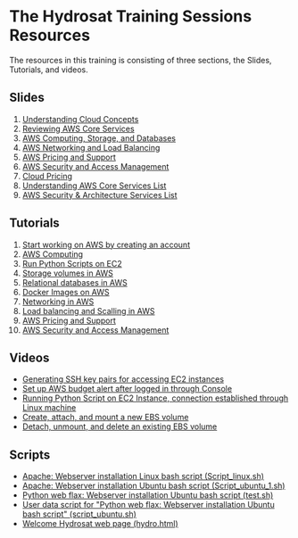 # The Hydrosat Training Sessions Resources

The resources in this training is consisting of three sections, the Slides, Tutorials, and videos.

## Slides

1. [Understanding Cloud Concepts](https://raw.githubusercontent.com/AbdallahCoptan/HandsOn/master/AWS/docs/HydrosatTrainingSlides/understanding-cloud-concepts-slides.pdf)
2. [Reviewing AWS Core Services](https://raw.githubusercontent.com/AbdallahCoptan/HandsOn/master/AWS/docs/HydrosatTrainingSlides/reviewing-aws-core-services-slides.pdf)
3. [AWS Computing, Storage, and Databases](https://raw.githubusercontent.com/AbdallahCoptan/HandsOn/master/AWS/docs/HydrosatTrainingSlides/Hydrosat_AWS_EC2_Storage_Database.pdf)
4. [AWS Networking and Load Balancing](https://raw.githubusercontent.com/AbdallahCoptan/HandsOn/master/AWS/docs/HydrosatTrainingSlides/Hydrosat_AWS_Neworking_loadBalancing.pdf)
5. [AWS Pricing and Support](https://raw.githubusercontent.com/AbdallahCoptan/HandsOn/master/AWS/docs/HydrosatTrainingSlides/Hydrosat_AWS_Pricing_Support.pdf)
6. [AWS Security and Access Management](https://raw.githubusercontent.com/AbdallahCoptan/HandsOn/master/AWS/docs/HydrosatTrainingSlides/Hydrosat_AWS_Security.pdf)
7. [Cloud Pricing](https://raw.githubusercontent.com/AbdallahCoptan/HandsOn/master/AWS/docs/HydrosatTrainingSlides/Cloud%20Pricing.pdf)
8. [Understanding AWS Core Services List](https://raw.githubusercontent.com/AbdallahCoptan/HandsOn/master/AWS/docs/HydrosatTrainingSlides/understanding-aws-core-services-list.pdf)
9. [AWS Security & Architecture Services List](https://raw.githubusercontent.com/AbdallahCoptan/HandsOn/master/AWS/docs/HydrosatTrainingSlides/introduction-security-architecture-aws-services-list.pdf)



## Tutorials

1. [Start working on AWS by creating an account](AWS_Account.md)
2. [AWS Computing](EC2.md)
3. [Run Python Scripts on EC2](RunPython.md)
4. [Storage volumes in AWS](EBS.md)
5. [Relational databases in AWS]()
6. [Docker Images on AWS]()
7. [Networking in AWS]()
8. [Load balancing and Scalling in AWS]()
9. [AWS Pricing and Support](pricing.md)
10. [AWS Security and Access Management](security.md)




## Videos

- [Generating SSH key pairs for accessing EC2 instances](https://youtu.be/JCh5amM_ibg)
- [Set up AWS budget alert after logged in through Console](https://youtu.be/LZbj_Dp2-Zw)
- [Running Python Script on EC2 Instance, connection established through Linux machine](https://youtu.be/hgoGoLOaN_0)
- [Create, attach, and mount a new EBS volume](https://youtu.be/0xc1XXuuoS4)
- [Detach, unmount, and delete an existing EBS volume](https://youtu.be/K_t4NCYnwbM)


## Scripts

- [Apache: Webserver installation Linux bash script (Script_linux.sh)](https://raw.githubusercontent.com/AbdallahCoptan/HandsOn/master/AWS/docs/Codes/script_linux.sh)
- [Apache: Webserver installation Ubuntu bash script (Script_ubuntu_1.sh)](https://raw.githubusercontent.com/AbdallahCoptan/HandsOn/master/AWS/docs/Codes/script_ubuntu_1.sh)
- [Python web flax: Webserver installation Ubuntu bash script (test.sh)](https://raw.githubusercontent.com/AbdallahCoptan/HandsOn/master/AWS/docs/Codes/test.sh)
- [User data script for "Python web flax: Webserver installation Ubuntu bash script" (script_ubuntu.sh)](https://raw.githubusercontent.com/AbdallahCoptan/HandsOn/master/AWS/docs/Codes/script_ubuntu.sh)
- [Welcome Hydrosat web page (hydro.html)](https://raw.githubusercontent.com/AbdallahCoptan/HandsOn/master/AWS/docs/Codes/hydro.html)
